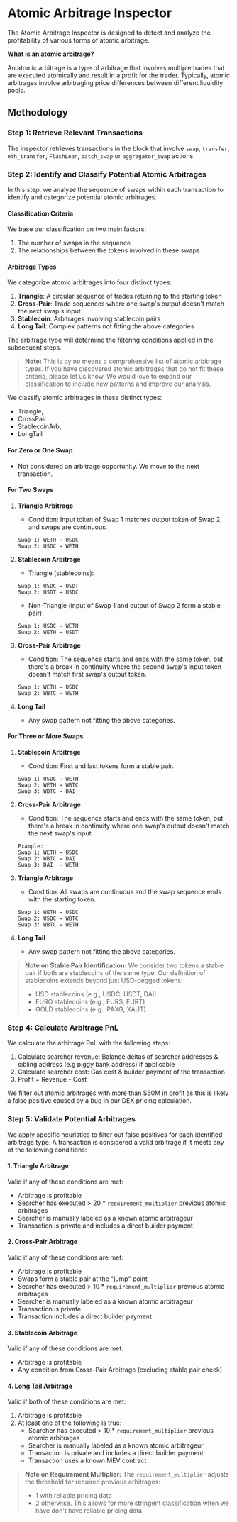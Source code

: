 # Atomic Arbitrage Inspector

The Atomic Arbitrage Inspector is designed to detect and analyze the profitability of various forms of atomic arbitrage.

**What is an atomic arbitrage?**

An atomic arbitrage is a type of arbitrage that involves multiple trades that are executed atomically and result in a profit for the trader. Typically, atomic arbitrages involve arbitraging price differences between different liquidity pools.

## Methodology

### Step 1: Retrieve Relevant Transactions

The inspector retrieves transactions in the block that involve `swap`, `transfer`, `eth_transfer`, `FlashLoan`, `batch_swap` or `aggregator_swap` actions.

### Step 2: Identify and Classify Potential Atomic Arbitrages

In this step, we analyze the sequence of swaps within each transaction to identify and categorize potential atomic arbitrages.

#### Classification Criteria

We base our classification on two main factors:

1. The number of swaps in the sequence
2. The relationships between the tokens involved in these swaps

#### Arbitrage Types

We categorize atomic arbitrages into four distinct types:

1. **Triangle**: A circular sequence of trades returning to the starting token
2. **Cross-Pair**: Trade sequences where one swap's output doesn't match the next swap's input.
3. **Stablecoin**: Arbitrages involving stablecoin pairs
4. **Long Tail**: Complex patterns not fitting the above categories

The arbitrage type will determine the filtering conditions applied in the subsequent steps.

> **Note:** This is by no means a comprehensive list of atomic arbitrage types. If you have discovered atomic arbitrages that do not fit these criteria, please let us know. We would love to expand our classification to include new patterns and improve our analysis.

We classify atomic arbitrages in these distinct types:

- Triangle,
- CrossPair
- StablecoinArb,
- LongTail

#### For Zero or One Swap

- Not considered an arbitrage opportunity. We move to the next transaction.

#### For Two Swaps

1. **Triangle Arbitrage**

   - Condition: Input token of Swap 1 matches output token of Swap 2, and swaps are continuous.

   ```ignore
   Swap 1: WETH → USDC
   Swap 2: USDC → WETH
   ```

2. **Stablecoin Arbitrage**

   - Triangle (stablecoins):

   ```ignore
   Swap 1: USDC → USDT
   Swap 2: USDT → USDC
   ```

   - Non-Triangle (input of Swap 1 and output of Swap 2 form a stable pair):

   ```ignore
   Swap 1: USDC → WETH
   Swap 2: WETH → USDT
   ```

3. **Cross-Pair Arbitrage**

   - Condition: The sequence starts and ends with the same token, but there's a break in continuity where the second swap's input token doesn't match first swap's output token.

   ```ignore
   Swap 1: WETH → USDC
   Swap 2: WBTC → WETH
   ```

4. **Long Tail**
   - Any swap pattern not fitting the above categories.

#### For Three or More Swaps

1. **Stablecoin Arbitrage**

   - Condition: First and last tokens form a stable pair.

   ```ignore
   Swap 1: USDC → WETH
   Swap 2: WETH → WBTC
   Swap 3: WBTC → DAI
   ```

2. **Cross-Pair Arbitrage**

   - Condition: The sequence starts and ends with the same token, but there's a break in continuity where one swap's output doesn't match the next swap's input.

   ```ignore
   Example:
   Swap 1: WETH → USDC
   Swap 2: WBTC → DAI
   Swap 3: DAI  → WETH
   ```

3. **Triangle Arbitrage**

   - Condition: All swaps are continuous and the swap sequence ends with the starting token.

   ```ignore
   Swap 1: WETH → USDC
   Swap 2: USDC → WBTC
   Swap 3: WBTC → WETH
   ```

4. **Long Tail**
   - Any swap pattern not fitting the above categories.

> **Note on Stable Pair Identification:**
> We consider two tokens a stable pair if both are stablecoins of the same type. Our definition of stablecoins extends beyond just USD-pegged tokens:
>
> - USD stablecoins (e.g., USDC, USDT, DAI)
> - EURO stablecoins (e.g., EURS, EURT)
> - GOLD stablecoins (e.g., PAXG, XAUT)

### Step 4: Calculate Arbitrage PnL

We calculate the arbitrage PnL with the following steps:

1. Calculate searcher revenue: Balance deltas of searcher addresses & sibling address (e.g piggy bank address) if applicable
2. Calculate searcher cost: Gas cost & builder payment of the transaction
3. Profit = Revenue - Cost

We filter out atomic arbitrages with more than $50M in profit as this is likely a false positive caused by a bug in our DEX pricing calculation.

### Step 5: Validate Potential Arbitrages

We apply specific heuristics to filter out false positives for each identified arbitrage type. A transaction is considered a valid arbitrage if it meets any of the following conditions:

#### 1. Triangle Arbitrage

Valid if any of these conditions are met:

- Arbitrage is profitable
- Searcher has executed > 20 \* `requirement_multiplier` previous atomic arbitrages
- Searcher is manually labeled as a known atomic arbitrageur
- Transaction is private and includes a direct builder payment

#### 2. Cross-Pair Arbitrage

Valid if any of these conditions are met:

- Arbitrage is profitable
- Swaps form a stable pair at the "jump" point
- Searcher has executed > 10 \* `requirement_multiplier` previous atomic arbitrages
- Searcher is manually labeled as a known atomic arbitrageur
- Transaction is private
- Transaction includes a direct builder payment

#### 3. Stablecoin Arbitrage

Valid if any of these conditions are met:

- Arbitrage is profitable
- Any condition from Cross-Pair Arbitrage (excluding stable pair check)

#### 4. Long Tail Arbitrage

Valid if both of these conditions are met:

1. Arbitrage is profitable
2. At least one of the following is true:
   - Searcher has executed > 10 \* `requirement_multiplier` previous atomic arbitrages
   - Searcher is manually labeled as a known atomic arbitrageur
   - Transaction is private and includes a direct builder payment
   - Transaction uses a known MEV contract

> **Note on Requirement Multiplier:**
> The `requirement_multiplier` adjusts the threshold for required previous arbitrages:
>
> - 1 with reliable pricing data
> - 2 otherwise. This allows for more stringent classification when we have don't have reliable pricing data.
